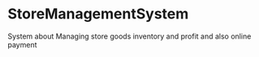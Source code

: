 # StoreManagementSystem
System about Managing store goods inventory and profit and also online payment
